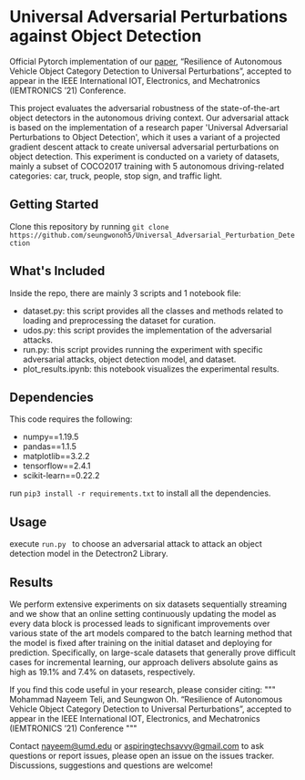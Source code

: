 # Universal Adversarial Perturbations against Object Detection
Official Pytorch implementation of our [paper](https://edas.info/showManuscript.php?type=paper&m=1570709428&ext=pdf&title=PDF+file), “Resilience of Autonomous Vehicle Object Category Detection to Universal Perturbations”, accepted to appear in the IEEE International IOT, Electronics, and Mechatronics (IEMTRONICS ’21) Conference.

This project evaluates the adversarial robustness of the state-of-the-art object detectors in the autonomous driving context. Our adversarial attack is based on the implementation of a research paper 'Universal Adversarial Perturbations to Object Detection', which it uses a variant of a projected gradient descent attack to create universal adversarial perturbations on object detection. This experiment is conducted on a variety of datasets, mainly a subset of COCO2017 training with 5 autonomous driving-related categories: car, truck, people, stop sign, and traffic light.

## Getting Started
Clone this repository by running `git clone https://github.com/seungwonoh5/Universal_Adversarial_Perturbation_Detection`

## What's Included
Inside the repo, there are mainly 3 scripts and 1 notebook file:
* dataset.py: this script provides all the classes and methods related to loading and preprocessing the dataset for curation.
* udos.py: this script provides the implementation of the adversarial attacks.
* run.py: this script provides running the experiment with specific adversarial attacks, object detection model, and dataset.
* plot_results.ipynb: this notebook visualizes the experimental results.

## Dependencies
This code requires the following:
* numpy==1.19.5
* pandas==1.1.5
* matplotlib==3.2.2
* tensorflow==2.4.1
* scikit-learn==0.22.2

run ```pip3 install -r requirements.txt``` to install all the dependencies.

## Usage
execute ```run.py ``` to choose an adversarial attack to attack an object detection model in the Detectron2 Library.

## Results
We perform extensive experiments on six datasets sequentially streaming and we show that an online setting continuously updating the model as every data block is processed leads to significant improvements over various state of the art models compared to the batch learning method that the model is fixed after training on the initial dataset and deploying for prediction. Specifically, on large-scale datasets that generally prove difficult cases for incremental learning, our approach delivers absolute gains as high as 19.1% and 7.4% on datasets, respectively.

If you find this code useful in your research, please consider citing:
"""
    Mohammad Nayeem Teli, and Seungwon Oh. “Resilience of Autonomous Vehicle Object Category Detection
    to Universal Perturbations”, accepted to appear in the IEEE International IOT, Electronics, and Mechatronics (IEMTRONICS ’21) Conference
"""


Contact [nayeem@umd.edu](nayeem@umd.edu) or [aspiringtechsavvy@gmail.com](aspiringtechsavvy@gmail.com) to ask questions or report issues, please open an issue on the issues tracker. Discussions, suggestions and questions are welcome!
